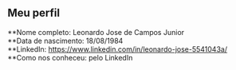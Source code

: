 Meu perfil
-------

**Nome completo: Leonardo Jose de Campos Junior   
**Data de nascimento: 18/08/1984   
**LinkedIn: https://www.linkedin.com/in/leonardo-jose-5541043a/    
**Como nos conheceu: pelo LinkedIn
